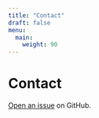 ```yaml
---
title: "Contact"
draft: false
menu:
  main:
    weight: 90
---
```


# Contact

[Open an issue](https://github.com/Jdoubleuotto/hugo-mock-landing-page-autodeployed/issues/new) on GitHub.
